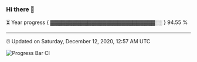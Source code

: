### Hi there 👋

⏳ Year progress { ▓▓▓▓▓▓▓▓▓▓▓▓▓▓▓▓▓▓▓▓▓▓▓▓▓▓▓▓░░ } 94.55 %

---

⏰ Updated on Saturday, December 12, 2020, 12:57 AM UTC

![Progress Bar CI](https://github.com/arthurbuhl/arthurbuhl/workflows/Progress%20Bar%20CI/badge.svg)
